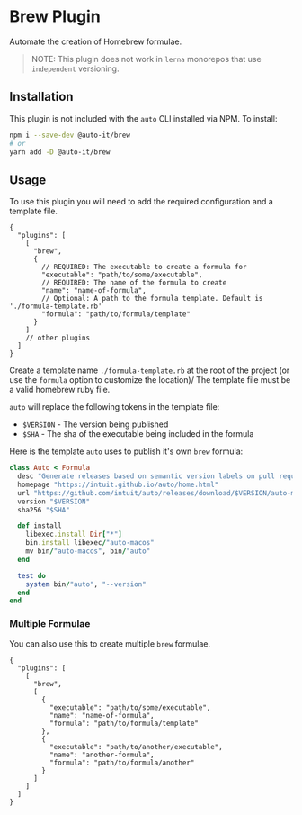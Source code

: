 # Brew Plugin

Automate the creation of Homebrew formulae.

> NOTE: This plugin does not work in `lerna` monorepos that use `independent` versioning.

## Installation

This plugin is not included with the `auto` CLI installed via NPM. To install:

```sh
npm i --save-dev @auto-it/brew
# or
yarn add -D @auto-it/brew
```

## Usage

To use this plugin you will need to add the required configuration and a template file.

```jsonc
{
  "plugins": [
    [
      "brew",
      {
        // REQUIRED: The executable to create a formula for
        "executable": "path/to/some/executable",
        // REQUIRED: The name of the formula to create
        "name": "name-of-formula",
        // Optional: A path to the formula template. Default is './formula-template.rb'
        "formula": "path/to/formula/template"
      }
    ]
    // other plugins
  ]
}
```

Create a template name `./formula-template.rb` at the root of the project (or use the `formula` option to customize the location)/
The template file must be a valid homebrew ruby file.

`auto` will replace the following tokens in the template file:

- `$VERSION` - The version being published
- `$SHA` - The sha of the executable being included in the formula

Here is the template `auto` uses to publish it's own `brew` formula:

```ruby
class Auto < Formula
  desc "Generate releases based on semantic version labels on pull requests."
  homepage "https://intuit.github.io/auto/home.html"
  url "https://github.com/intuit/auto/releases/download/$VERSION/auto-macos.gz"
  version "$VERSION"
  sha256 "$SHA"

  def install
    libexec.install Dir["*"]
    bin.install libexec/"auto-macos"
    mv bin/"auto-macos", bin/"auto"
  end

  test do
    system bin/"auto", "--version"
  end
end
```

### Multiple Formulae

You can also use this to create multiple `brew` formulae.

```jsonc
{
  "plugins": [
    [
      "brew",
      [
        {
          "executable": "path/to/some/executable",
          "name": "name-of-formula",
          "formula": "path/to/formula/template"
        },
        {
          "executable": "path/to/another/executable",
          "name": "another-formula",
          "formula": "path/to/formula/another"
        }
      ]
    ]
  ]
}
```
